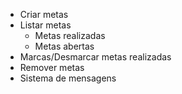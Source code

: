 - Criar metas
- Listar metas
    - Metas realizadas
    - Metas abertas
- Marcas/Desmarcar metas realizadas
- Remover metas
- Sistema de mensagens